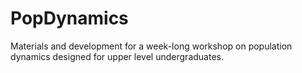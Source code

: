 # PopDynamics

Materials and development for a week-long workshop on population dynamics designed for upper level undergraduates.
